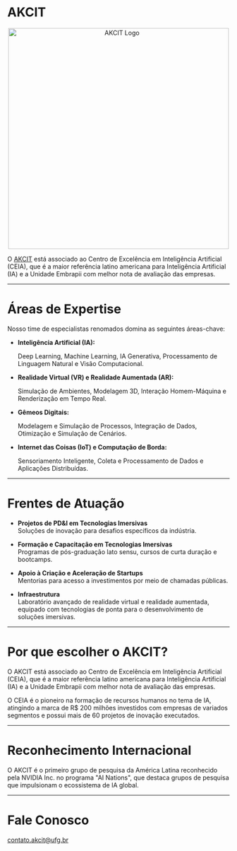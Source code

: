 # AKCIT

<p align="center">
  <img src="https://akcit.ufg.br/_next/image?url=%2Flogo_akcit.png&w=1080&q=75" alt="AKCIT Logo" width="500" />
</p>

O [AKCIT](https://akcit.ufg.br/) está associado ao Centro de Excelência em Inteligência Artificial (CEIA), que é a maior referência latino americana para Inteligência Artificial (IA) e a Unidade Embrapii com melhor nota de avaliação das empresas.

---

# Áreas de Expertise

Nosso time de especialistas renomados domina as seguintes áreas-chave:

- **Inteligência Artificial (IA):**

  Deep Learning, Machine Learning, IA Generativa, Processamento de Linguagem Natural e Visão Computacional.

- **Realidade Virtual (VR) e Realidade Aumentada (AR):**

  Simulação de Ambientes, Modelagem 3D, Interação Homem-Máquina e Renderização em Tempo Real.

- **Gêmeos Digitais:**

  Modelagem e Simulação de Processos, Integração de Dados, Otimização e Simulação de Cenários.

- **Internet das Coisas (IoT) e Computação de Borda:**

  Sensoriamento Inteligente, Coleta e Processamento de Dados e Aplicações Distribuídas.

---

# Frentes de Atuação

- **Projetos de PD&I em Tecnologias Imersivas**  
  Soluções de inovação para desafios específicos da indústria.

- **Formação e Capacitação em Tecnologias Imersivas**  
  Programas de pós-graduação lato sensu, cursos de curta duração e bootcamps.

- **Apoio à Criação e Aceleração de Startups**  
  Mentorias para acesso a investimentos por meio de chamadas públicas.

- **Infraestrutura**  
  Laboratório avançado de realidade virtual e realidade aumentada, equipado com tecnologias de ponta para o desenvolvimento de soluções imersivas.

---

# Por que escolher o AKCIT?

O AKCIT está associado ao Centro de Excelência em Inteligência Artificial (CEIA), que é a maior referência latino americana para Inteligência Artificial (IA) e a Unidade Embrapii com melhor nota de avaliação das empresas.

O CEIA é o pioneiro na formação de recursos humanos no tema de IA, atingindo a marca de R$ 200 milhões investidos com empresas de variados segmentos e possui mais de 60 projetos de inovação executados.

---

# Reconhecimento Internacional

O AKCIT é o primeiro grupo de pesquisa da América Latina reconhecido pela NVIDIA Inc. no programa "AI Nations", que destaca grupos de pesquisa que impulsionam o ecossistema de IA global.

---

# Fale Conosco

contato.akcit@ufg.br
